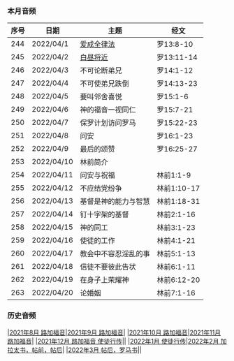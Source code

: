 
### 本月音频


|序号|日期|主题|经文|
|---|----|---|---|
|244|2022/04/1|[爱成全律法](https://carmelbible.sgp1.digitaloceanspaces.com/202204/244.mp3)|罗13:8-10|
|245|2022/04/2|[白昼将近](https://carmelbible.sgp1.digitaloceanspaces.com/202204/245.mp3)|罗13:11-14|
|246|2022/04/3|不可论断弟兄|罗14:1-12|
|247|2022/04/4|不可使弟兄跌倒|罗14:13-23|
|248|2022/04/5|要叫邻舍喜悦|罗15:1-6|
|249|2022/04/6|神的福音一视同仁|罗15:7-21|
|250|2022/04/7|保罗计划访问罗马|罗15:22-23|
|251|2022/04/8|问安|罗16:1-23|
|252|2022/04/9|最后的颂赞|罗16:25-27|
|253|2022/04/10|林前简介||
|254|2022/04/11|问安与祝福|林前1:1-9|
|255|2022/04/12|不应结党纷争|林前1:10-17|
|256|2022/04/13|基督是神的能力与智慧|林前1:18-31|
|257|2022/04/14|钉十字架的基督|林前2:1-16|
|258|2022/04/15|神的同工|林前3:1-23|
|259|2022/04/16|使徒的工作|林前4:1-21|
|260|2022/04/17|教会中不容忍淫乱的事|林前5:1-13|
|261|2022/04/18|信徒不要彼此告状|林前6:1-11|
|262|2022/04/19|在身子上荣耀神|林前6:12-20|
|263|2022/04/20|论婚姻|林前7:1-16|


### 历史音频

|[2021年8月 路加福音](202108)|[2021年9月 路加福音](202109)|
|[2021年10月 路加福音](202110)|[2021年11月 路加福音](202111)|
|[2021年12月 路加福音 使徒行传](202112)||
|[2022年1月 使徒行传](202201)|[2022年2月 加拉太书，帖前，帖后](202202)|
|[2022年3月 帖后，罗马书](202203)||
